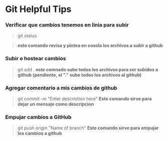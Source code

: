 # Git Helpful Tips

### Verificar que cambios tenemos en linia para subir

> git status

> **este comando revisa y pintea en cosola los archivos a subir a github** 

### Subir o hostear cambios 

> git add . 
> **este comnado sube todos los archivos para ser subidos a github (pendiente, el "." sube todos los archivos al github)**

### Agregar comentario a mis cambios de github

>git commit -m "Enter descriotion here"
> **Este comando sirve para dejar un mensaje como descripcion**

### Empujar cambios a GitHub

> git push origin "Name of branch"
> **Este comando sirve para empujar los cambios a github**